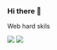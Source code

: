 ### Hi there 👋

Web hard skils

<img src="https://img.shields.io/badge/HTML5-2F97C1?style=for-the-badge&logo=HTML5&logoColor=yellow"/> <img src="https://img.shields.io/badge/SASS-3328a6?style=for-the-badge&logo=SASS&logoColor=white"/>

